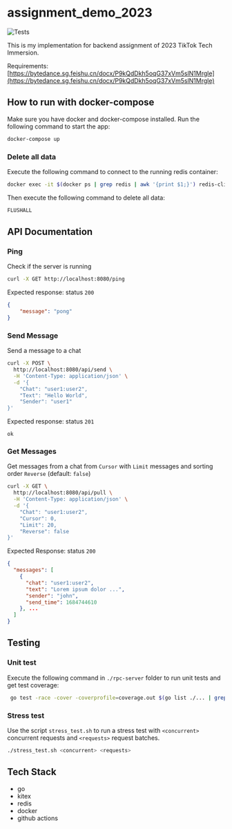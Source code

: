 # assignment_demo_2023

![Tests](https://github.com/pbthang/go_messaging_app/actions/workflows/test.yml/badge.svg)

This is my implementation for backend assignment of 2023 TikTok Tech Immersion.

Requirements: [https://bytedance.sg.feishu.cn/docx/P9kQdDkh5oqG37xVm5slN1Mrgle](https://bytedance.sg.feishu.cn/docx/P9kQdDkh5oqG37xVm5slN1Mrgle)

## How to run with docker-compose

Make sure you have docker and docker-compose installed. Run the following command to start the app:
```bash
docker-compose up
```

### Delete all data

Execute the following command to connect to the running redis container:
```bash
docker exec -it $(docker ps | grep redis | awk '{print $1;}') redis-cli
```

Then execute the following command to delete all data:
```bash
FLUSHALL
```

## API Documentation

### Ping

Check if the server is running

```bash
curl -X GET http://localhost:8080/ping
```

Expected response: status `200`
```json
{
    "message": "pong"
}
```

### Send Message

Send a message to a chat

```bash
curl -X POST \
  http://localhost:8080/api/send \
  -H 'Content-Type: application/json' \
  -d '{
    "Chat": "user1:user2",
    "Text": "Hello World",
    "Sender": "user1"
}'
```

Expected response: status `201`

```text
ok
```

### Get Messages

Get messages from a chat from `Cursor` with `Limit` messages and sorting order `Reverse` (default: `false`)

```bash
curl -X GET \
  http://localhost:8080/api/pull \
  -H 'Content-Type: application/json' \
  -d '{
    "Chat": "user1:user2",
    "Cursor": 0,
    "Limit": 20,
    "Reverse": false
}'
```

Expected Response: status `200`

```json
{
  "messages": [
    {
      "chat": "user1:user2",
      "text": "Lorem ipsum dolor ...",
      "sender": "john",
      "send_time": 1684744610
    }, ...
  ]
}
```

## Testing

### Unit test

Execute the following command in `./rpc-server` folder to run unit tests and get test coverage:

```bash
 go test -race -cover -coverprofile=coverage.out $(go list ./... | grep -Ev "_gen") -coverpkg $(go list ./... | grep -Ev "_gen" | tr "\n" "," | sed 's/.$//')
```

### Stress test

Use the script `stress_test.sh` to run a stress test with `<concurrent>` concurrent requests and `<requests>` request batches.

```bash
./stress_test.sh <concurrent> <requests>
```

## Tech Stack

- go
- kitex
- redis
- docker
- github actions

